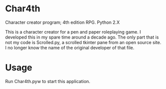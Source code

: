 # Char4th
Character creator program; 4th edition RPG. Python 2.X

This is a character creator for a pen and paper roleplaying game. I developed this in my spare time around a decade ago. The only part that is not my code is Scrolled.py, a scrolled tkinter pane from an open source site. I no longer know the name of the original developer of that file.

# Usage
Run Char4th.pyw to start this application.
